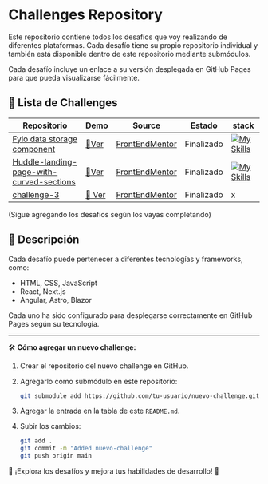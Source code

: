 # Challenges Repository

Este repositorio contiene todos los desafíos que voy realizando de diferentes plataformas. Cada desafío tiene su propio repositorio individual y también está disponible dentro de este repositorio mediante submódulos.

Cada desafío incluye un enlace a su versión desplegada en GitHub Pages para que pueda visualizarse fácilmente.

## 📌 Lista de Challenges

| Repositorio | Demo | Source | Estado | stack |
| ----------- | ---- |--------| ------ |------ |
| [Fylo data storage component](https://github.com/llovo-code/FM-fylo-data-storage-component-master) | [🔗Ver]( https://llovo-code.github.io/FM-fylo-data-storage-component-master/) | [FrontEndMentor](https://www.frontendmentor.io/challenges/fylo-data-storage-component-1dZPRbV5n) | Finalizado | [![My Skills](https://skillicons.dev/icons?i=html,css&perline=3)](https://skillicons.dev)|
| [Huddle-landing-page-with-curved-sections](https://github.com/llovo-code/FM-huddle-landing-page-with-curved-sections-master) | [🔗Ver](https://llovo-code.github.io/FM-huddle-landing-page-with-curved-sections-master/) | [FrontEndMentor](https://www.frontendmentor.io/challenges/product-preview-card-component-GO7UmttRfa) | Finalizado | [![My Skills](https://skillicons.dev/icons?i=html,css&perline=3)](https://skillicons.dev) |
| [challenge-3](https://github.com/tu-usuario/challenge-3) | [🔗 Ver](https://tu-usuario.github.io/challenge-3/) | [FrontEndMentor](https://www.frontendmentor.io/challenges/product-preview-card-component-GO7UmttRfa) | Finalizado | x |

(Sigue agregando los desafíos según los vayas completando)

## 🚀 Descripción

Cada desafío puede pertenecer a diferentes tecnologías y frameworks, como:

- HTML, CSS, JavaScript
- React, Next.js
- Angular, Astro, Blazor

Cada uno ha sido configurado para desplegarse correctamente en GitHub Pages según su tecnología.

---

🛠 **Cómo agregar un nuevo challenge:**

1. Crear el repositorio del nuevo challenge en GitHub.
2. Agregarlo como submódulo en este repositorio:

   ```bash
   git submodule add https://github.com/tu-usuario/nuevo-challenge.git nuevo-challenge
   ```

3. Agregar la entrada en la tabla de este `README.md`.
4. Subir los cambios:

   ```bash
   git add .
   git commit -m "Added nuevo-challenge"
   git push origin main
   ```

📢 ¡Explora los desafíos y mejora tus habilidades de desarrollo! 🚀
